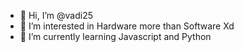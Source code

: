 - 👋 Hi, I’m @vadi25
- 👀 I’m interested in Hardware more than Software Xd
- 🌱 I’m currently learning Javascript and Python


<!---
vadi25/vadi25 is a ✨ special ✨ repository because its `README.md` (this file) appears on your GitHub profile.
You can click the Preview link to take a look at your changes.
--->
